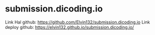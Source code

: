 # submission.dicoding.io
Link Hal github: https://github.com/Elvin132/submission.dicoding.io
Link deploy github: https://elvin132.github.io/submission.dicoding.io/ 